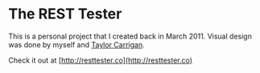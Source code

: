 # The REST Tester

This is a personal project that I created back in March 2011. Visual design was done by myself and [Taylor Carrigan](http://www.taylorcarrigan.com/).

Check it out at [http://resttester.co](http://resttester.co)
